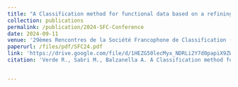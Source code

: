```yaml
---
title: "A Classification method for functional data based on a refining strategy of the example data"
collection: publications
permalink: /publication/2024-SFC-Conference
date: 2024-09-11
venue: '29èmes Rencontres de la Société Francophone de Classification (SFC), Marseille, France'
paperurl: /files/pdf/SFC24.pdf
link: 'https://drive.google.com/file/d/1HEZG50lecMyx_NDRLi2Y7d0papiX9ZWO/view'
citation: 'Verde R., Sabri M., Balzanella A. A Classification method for functional data based on a refining strategy of the example data;              <i>29èmes Rencontres de la Société Francophone de Classification (SFC)</i>.'


---
```

